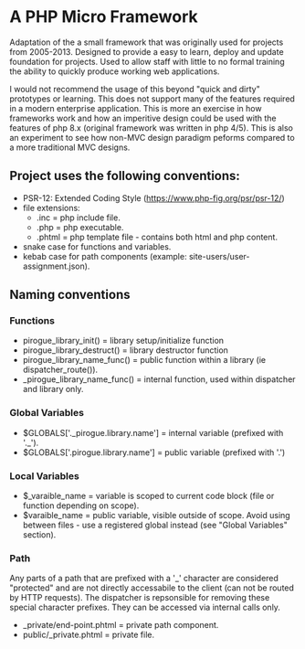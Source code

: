 # A PHP Micro Framework

Adaptation of the a small framework that was originally used for projects from 2005-2013. Designed to provide a easy to learn, deploy and update foundation for projects. Used to allow staff with little to no formal training the ability to quickly produce working web applications. 

I would not recommend the usage of this beyond "quick and dirty" prototypes or learning. This does not support many of the features required in a modern enterprise application. This is more an exercise in how frameworks work and how an imperitive design could be used with the features of php 8.x (original framework was written in php 4/5). This is also an experiment to see how non-MVC design paradigm peforms compared to a more traditional MVC designs.

## Project uses the following conventions:
- PSR-12: Extended Coding Style (https://www.php-fig.org/psr/psr-12/)
- file extensions:
	+ .inc = php include file.
	+ .php = php executable.
	+ .phtml = php template file - contains both html and php content.
- snake case for functions and variables.
- kebab case for path components (example: site-users/user-assignment.json).

## Naming conventions
### Functions
- pirogue_library_init() = library setup/initialize function
- pirogue_library_destruct() = library destructor function
- pirogue_library_name_func() = public function within a library (ie dispatcher_route()).
- _pirogue_library_name_func() = internal function, used within dispatcher and library only. 

### Global Variables
- $GLOBALS['.\_pirogue.library.name'] = internal variable (prefixed with '.\_').
- $GLOBALS['.pirogue.library.name'] = public variable (prefixed with '.')

### Local Variables
- $\_varaible_name =  variable is scoped to current code block (file or function depending on scope). 
- $varaible_name = public variable, visible outside of scope. Avoid using between files - use a registered global instead (see "Global Variables" section).

### Path 
Any parts of a path that are prefixed with a '_' character are considered "protected" and are not directly accessabile to the client (can not be routed by HTTP requests). The dispatcher is repsonsible for removing these special character prefixes. They can be accessed via internal calls only. 
- _private/end-point.phtml = private path component.
- public/_private.phtml = private file.



